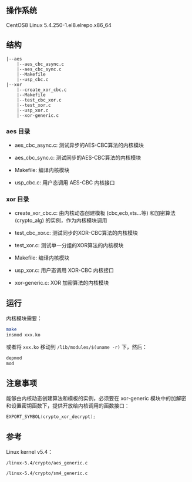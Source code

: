 ## 操作系统

CentOS8 Linux 5.4.250-1.el8.elrepo.x86_64

## 结构

```
|--aes
	|--aes_cbc_async.c
	|--aes_cbc_sync.c
	|--Makefile
	|--usp_cbc.c
|--xor
	|--create_xor_cbc.c
	|--Makefile
	|--test_cbc_xor.c
	|--test_xor.c
	|--usp_xor.c
	|--xor-generic.c
```

### aes 目录

- aes_cbc_async.c: 测试异步的AES-CBC算法的内核模块

- aes_cbc_sync.c: 测试同步的AES-CBC算法的内核模块

- Makefile: 编译内核模块

- usp_cbc.c: 用户态调用 AES-CBC 内核接口

### xor 目录

- create_xor_cbc.c: 由内核动态创建模板 (cbc,ecb,xts...等) 和加密算法 (crypto_alg) 的实例，作为内核模块调用

- test_cbc_xor.c: 测试同步的XOR-CBC算法的内核模块

- test_xor.c: 测试单一分组的XOR算法的内核模块

- Makefile: 编译内核模块

- usp_xor.c: 用户态调用 XOR-CBC 内核接口

- xor-generic.c: XOR 加密算法的内核模块


## 运行

内核模块需要：

```bash
make
insmod xxx.ko
```

或者将 `xxx.ko` 移动到 `/lib/modules/$(uname -r)` 下，然后：

```bash
depmod
mod
```

## 注意事项

能够由内核动态创建算法和模板的实例，必须要在 xor-generic 模块中的加解密和设置密钥函数下，提供开放给内核调用的函数接口：

```c
EXPORT_SYMBOL(crypto_xor_decrypt);
```

## 参考

Linux kernel v5.4：

`/linux-5.4/crypto/aes_generic.c`

`/linux-5.4/crypto/sm4_generic.c`